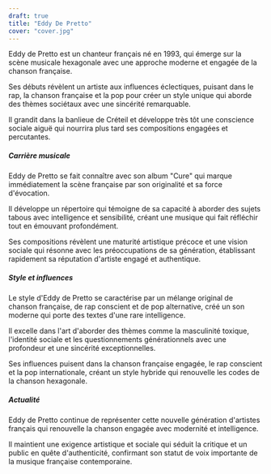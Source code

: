 ```yaml
---
draft: true
title: "Eddy De Pretto"
cover: "cover.jpg"
---
```


Eddy de Pretto est un chanteur français né en 1993, qui émerge sur la scène musicale hexagonale avec une approche
moderne et engagée de la chanson française.

Ses débuts révèlent un artiste aux influences éclectiques, puisant dans le rap, la chanson française et la pop pour
créer un style unique qui aborde des thèmes sociétaux avec une sincérité remarquable.

Il grandit dans la banlieue de Créteil et développe très tôt une conscience sociale aiguë qui nourrira plus tard ses
compositions engagées et percutantes.


##### Carrière musicale

Eddy de Pretto se fait connaître avec son album "Cure" qui marque immédiatement la scène française par son originalité
et sa force d'évocation.

Il développe un répertoire qui témoigne de sa capacité à aborder des sujets tabous avec intelligence et sensibilité,
créant une musique qui fait réfléchir tout en émouvant profondément.

Ses compositions révèlent une maturité artistique précoce et une vision sociale qui résonne avec les préoccupations de
sa génération, établissant rapidement sa réputation d'artiste engagé et authentique.


##### Style et influences

Le style d'Eddy de Pretto se caractérise par un mélange original de chanson française, de rap conscient et de pop
alternative, créé un son moderne qui porte des textes d'une rare intelligence.

Il excelle dans l'art d'aborder des thèmes comme la masculinité toxique, l'identité sociale et les questionnements
générationnels avec une profondeur et une sincérité exceptionnelles.

Ses influences puisent dans la chanson française engagée, le rap conscient et la pop internationale, créant un style
hybride qui renouvelle les codes de la chanson hexagonale.


##### Actualité

Eddy de Pretto continue de représenter cette nouvelle génération d'artistes français qui renouvelle la chanson engagée
avec modernité et intelligence.

Il maintient une exigence artistique et sociale qui séduit la critique et un public en quête d'authenticité, confirmant
son statut de voix importante de la musique française contemporaine.
